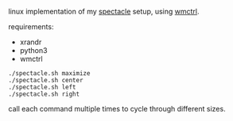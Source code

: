 linux implementation of my [spectacle](https://www.spectacleapp.com/) setup, using [wmctrl](https://sites.google.com/site/tstyblo/wmctrl).

requirements:
- xrandr
- python3
- wmctrl

```
./spectacle.sh maximize
./spectacle.sh center
./spectacle.sh left
./spectacle.sh right
```

call each command multiple times to cycle through different sizes.
